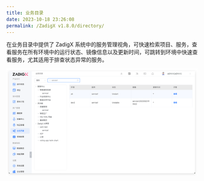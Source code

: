 ```yaml
---
title: 业务目录
date: 2023-10-18 23:26:08
permalink: /ZadigX v1.8.0/directory/
---
```


在业务目录中提供了 ZadigX 系统中的服务管理视角，可快速检索项目、服务，查看服务在所有环境中的运行状态、镜像信息以及更新时间，可跳转到环境中快速查看服务，尤其适用于排查状态异常的服务。

![版本交付](../../_images/directory_details.png '版本交付')
